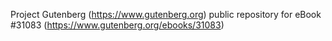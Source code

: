Project Gutenberg (https://www.gutenberg.org) public repository for eBook #31083 (https://www.gutenberg.org/ebooks/31083)
